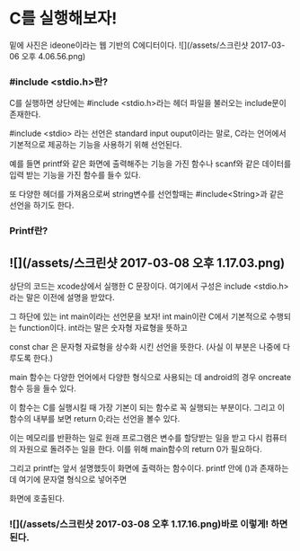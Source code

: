 # C를 실행해보자!

밑에 사진은 ideone이라는 웹 기반의 C에디터이다. ![](/assets/스크린샷 2017-03-06 오후 4.06.56.png)

### \#include &lt;stdio.h&gt;란?

C를 실행하면 상단에는 \#include &lt;stdio.h&gt;라는 헤더 파일을 불러오는 include문이 존재한다.

\#include &lt;stdio&gt; 라는 선언은 standard input ouput이라는 말로,  C라는 언어에서 기본적으로 제공하는 기능을 사용하기 위해 선언된다.

예를 들면 printf와 같은 화면에 출력해주는 기능을 가진 함수나 scanf와 같은 데이터를 입력 받는 기능을 가진 함수를 들수 있다.

또 다양한 헤더를 가져옴으로써 string변수를 선언할때는  \#include&lt;String&gt;과 같은 선언을 하기도 한다.

### Printf란?

## ![](/assets/스크린샷 2017-03-08 오후 1.17.03.png)

상단의 코드는 xcode상에서 실행한 C 문장이다. 여기에서 구성은 include &lt;stdio.h&gt; 라는 말은 이전에 설명을 받았다.

그 하단에 있는 int main이라는 선언문을 보자! int main이란 C에서 기본적으로 수행되는 function이다. int라는 말은 숫자형 자료형을 뜻하고

const char 은 문자형 자료형을 상수화 시킨 선언을 뜻한다. \(사실 이 부분은 나중에 다루도록 한다.\)

main 함수는 다양한 언어에서 다양한 형식으로 사용되는 데 android의 경우 oncreate 함수 등을 들수 있다.

이 함수는 C를 실행시킬 때 가장 기본이 되는 함수로 꼭 실행되는 부분이다.  그리고 이 함수의 내부를 보면 return 0;라는 선언을 볼수 있다.

이는 메모리를 반환하는 일로 원래 프로그램은 변수를 할당받는 일을 받고 다시 컴퓨터의 자원으로 돌려주는 일을 한다. 이를 위해 main함수의 return 0가 필요하다.

그리고 printf는 앞서 설명했듯이 화면에 출력하는 함수이다. printf 안에 \(\)과 존재하는데 여기에 문자열 형식으로 넣어주면

화면에 호출된다.

### ![](/assets/스크린샷 2017-03-08 오후 1.17.16.png)바로 이렇게! 하면 된다.



